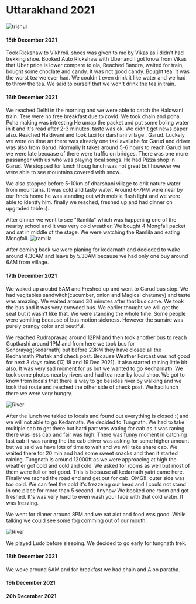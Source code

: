 # Uttarakhand 2021

![trishul](https://github.com/koolwithk/blog/blob/main/uk2021/images/1.trishul.jpg?raw=true)

#### 15th December 2021

Took Rickshaw to Vikhroli. shoes was given to me by Vikas as i didn't had trekking shoe. Booked Auto Rickshaw with Uber and I got know from Vikas that Uber price is lower compare to ola, Reached Bandra, waited for train, bought some choclate and candy. It was not good candy. 
Bought tea. It was the worst tea we ever had. We couldn't even drink it like water and we had to throw the tea. We said to ourself that we won't drink the tea in train.

#### 16th December 2021
We reached Delhi in the morning and we were able to catch the Haldwani train. Tere were no free breakfast due to covid. We took chain and poha. Poha making was intresting He unrap the packet and put some boling water in it and it's read after 2-3 minutes. taste was ok. We didn't get news paper also. Reached Haldwani and took taxi for darshani village , Garud. Luckely we were on time an there was already one taxi availabe for Garud and driver was also from Garud. Normally It takes around 5-6 hours to reach Garud but we were late becuase of there were traffic on bridges. There was one more passanger with us who was playing local songs. He had Pizza shop in Garud. We stopped for lunch thoug lunch was not great but however we were able to see mountains covered with snow. 


We also stopped before 5-10km of dharshani village to drik nature water from mountains. It was cold and tasty water. Around 6-7PM were near by our frnds home he was standing out with mobile flash light and we were able to identfy him. finally we reached, freshed up and had dinner on upgraded table :).

After dinner we went to see "Ramlila" which was happening one of the nearby school and It was very cold weather. We bought 4 Mongfali packet and sat in middle of the stage. We were watching the Ramlila and eating Mongfali.
![ramlila](https://github.com/koolwithk/blog/blob/main/uk2021/images/2.ramlila.jpg?raw=true)

After coming back we were planing for kedarnath and decieded to wake around 4.30AM and leave by 5.30AM because we had only one buy around 6AM from village. 

#### 17th December 2021

We waked up aroubd 5AM and Freshed up and went to Garud bus stop. We had vegitables sandwitch(cucumber, onion and Magical chatuney) and taste was amazing. We waited around 30 minutes after that bus came. We took the bus and it was very crowded bus. We earlier thought we will get the seat but it wasn't like that. We were standing the whole time. Some people were vomiting because of bus motion sickness. However the sunsire was purely orangy color and beutiful.

We reached Rudraprayag around 12PM and then took another bus to reach Guptkashi around 1PM and from here we took bus for Sonprayag(Kedarnath) but before 23KM they have closed all the Kedharnath Phatak and check post.
Because Weather Forcast was not good for next 3 days rains (17, 18 and 19 Dec 2021). It also started raining little bit also. It was very sad moment for us but we wanted to go Kedharnath. We took some photos nearby rivers and had tea near by local shop. We got to know from locals that there is way to go besides river by walking and we took that route and reached the other side of check post. We had lunch there we were very hungry.

![River](https://github.com/koolwithk/blog/blob/main/uk2021/images/3.river.png?raw=true)

After the lunch we takled to locals and found out everything is closed :( and we will not able to go Kedarnath. We decided to Tungnath. We had to take multiple cab to get there but hard part was wating for cab as it was raning there was less cab and fair was high. There was funny moment in catching last cab it was raning the the cab driver was asking for some higher amount but we said we have lots of time to wait and we will take share cab. We waited there for 20 min and had some sweet snacks and then it started raining. Tungnath is around 12000ft as we were approacing at high the weather got cold and cold and cold. We asked for rooms as well but most of them were full or not good. This is because all kedarnath yatri came here. Finally we rached the road end and get out for cab. OMG!!! outer side was too cold. We can feel the cold it's frezzeing our head and I could not stand in one place for more than 5 second. Anyhow We booked one room and got freshed. It's was very hard to even wash your face with that cold water. It was frezzing.

We went for dinner around 8PM and we eat alot and food was good. While talking we could see some fog comming out of our mouth.

![River](https://github.com/koolwithk/blog/blob/main/uk2021/images/4.base-tungnath.png?raw=true)

We played Ludo before sleeping. We decided to go early for tungnath trek.

#### 18th December 2021

We woke around 6AM and for breakfast we had chain and Aloo paratha.

#### 19h December 2021

#### 20h December 2021